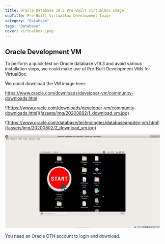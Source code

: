 ```yaml
---
title: Oracle Database 19.3 Pre-Built VirtualBox Image
subTitle: Pre-Built VirtualBox Development Image
category: "Database"
tags: "Database"
cover: virtualbox.jpeg
---
```

## Oracle Development VM
To perform a quick test on Oracle database v19.3 and avoid various installation steps, we could make use of Pre-Built Development VMs for VirtualBox.

We could download the VM image here:

https://www.oracle.com/downloads/developer-vm/community-downloads.html

![https://www.oracle.com/downloads/developer-vm/community-downloads.html](/assets/img/20200802/1_download_vm.jpg)


![https://www.oracle.com/database/technologies/databaseappdev-vm.html](/assets/img/20200802/2_download_vm.jpg)

![](/assets/img/20200802/3_lunch_vm.jpg)

You need an Oracle OTN account to login and download.
